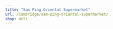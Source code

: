 ```yaml
---
title: "Sam Ping Oriental Supermarket"
url: /cambridge/sam-ping-oriental-supermarket/
shop: deli
---
```

